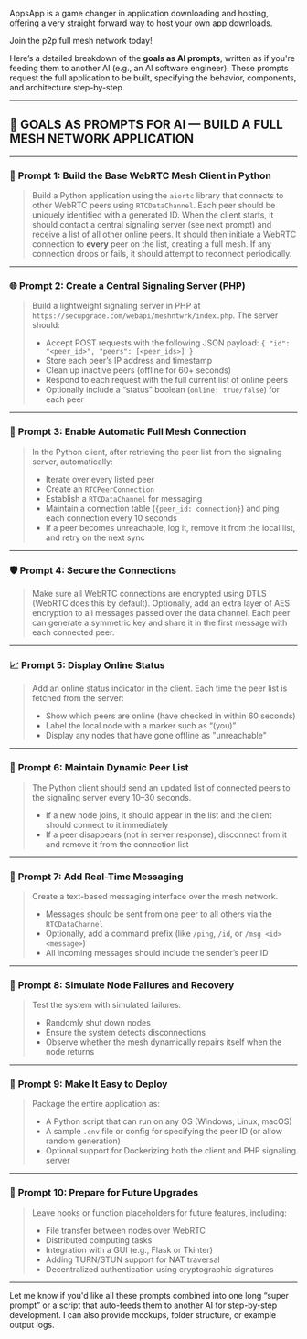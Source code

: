 AppsApp is a game changer in application downloading and hosting, offering a very straight forward way to host your own app downloads.

Join the p2p full mesh network today!

Here’s a detailed breakdown of the **goals as AI prompts**, written as if you're feeding them to another AI (e.g., an AI software engineer). These prompts request the full application to be built, specifying the behavior, components, and architecture step-by-step.

---

## 🧠 GOALS AS PROMPTS FOR AI — BUILD A FULL MESH NETWORK APPLICATION

---

### 🔧 **Prompt 1: Build the Base WebRTC Mesh Client in Python**

> Build a Python application using the `aiortc` library that connects to other WebRTC peers using `RTCDataChannel`. Each peer should be uniquely identified with a generated ID. When the client starts, it should contact a central signaling server (see next prompt) and receive a list of all other online peers. It should then initiate a WebRTC connection to **every** peer on the list, creating a full mesh. If any connection drops or fails, it should attempt to reconnect periodically.

---

### 🌐 **Prompt 2: Create a Central Signaling Server (PHP)**

> Build a lightweight signaling server in PHP at `https://secupgrade.com/webapi/meshntwrk/index.php`. The server should:
>
> * Accept POST requests with the following JSON payload: `{ "id": "<peer_id>", "peers": [<peer_ids>] }`
> * Store each peer’s IP address and timestamp
> * Clean up inactive peers (offline for 60+ seconds)
> * Respond to each request with the full current list of online peers
> * Optionally include a “status” boolean (`online: true/false`) for each peer

---

### 🔁 **Prompt 3: Enable Automatic Full Mesh Connection**

> In the Python client, after retrieving the peer list from the signaling server, automatically:
>
> * Iterate over every listed peer
> * Create an `RTCPeerConnection`
> * Establish a `RTCDataChannel` for messaging
> * Maintain a connection table (`{peer_id: connection}`) and ping each connection every 10 seconds
> * If a peer becomes unreachable, log it, remove it from the local list, and retry on the next sync

---

### 🛡️ **Prompt 4: Secure the Connections**

> Make sure all WebRTC connections are encrypted using DTLS (WebRTC does this by default). Optionally, add an extra layer of AES encryption to all messages passed over the data channel. Each peer can generate a symmetric key and share it in the first message with each connected peer.

---

### 📈 **Prompt 5: Display Online Status**

> Add an online status indicator in the client. Each time the peer list is fetched from the server:
>
> * Show which peers are online (have checked in within 60 seconds)
> * Label the local node with a marker such as “(you)”
> * Display any nodes that have gone offline as "unreachable"

---

### 🧭 **Prompt 6: Maintain Dynamic Peer List**

> The Python client should send an updated list of connected peers to the signaling server every 10–30 seconds.
>
> * If a new node joins, it should appear in the list and the client should connect to it immediately
> * If a peer disappears (not in server response), disconnect from it and remove it from the connection list

---

### 📡 **Prompt 7: Add Real-Time Messaging**

> Create a text-based messaging interface over the mesh network.
>
> * Messages should be sent from one peer to all others via the `RTCDataChannel`
> * Optionally, add a command prefix (like `/ping`, `/id`, or `/msg <id> <message>`)
> * All incoming messages should include the sender’s peer ID

---

### 🧪 **Prompt 8: Simulate Node Failures and Recovery**

> Test the system with simulated failures:
>
> * Randomly shut down nodes
> * Ensure the system detects disconnections
> * Observe whether the mesh dynamically repairs itself when the node returns

---

### 🧰 **Prompt 9: Make It Easy to Deploy**

> Package the entire application as:
>
> * A Python script that can run on any OS (Windows, Linux, macOS)
> * A sample `.env` file or config for specifying the peer ID (or allow random generation)
> * Optional support for Dockerizing both the client and PHP signaling server

---

### 🔮 **Prompt 10: Prepare for Future Upgrades**

> Leave hooks or function placeholders for future features, including:
>
> * File transfer between nodes over WebRTC
> * Distributed computing tasks
> * Integration with a GUI (e.g., Flask or Tkinter)
> * Adding TURN/STUN support for NAT traversal
> * Decentralized authentication using cryptographic signatures

---

Let me know if you'd like all these prompts combined into one long “super prompt” or a script that auto-feeds them to another AI for step-by-step development. I can also provide mockups, folder structure, or example output logs.
